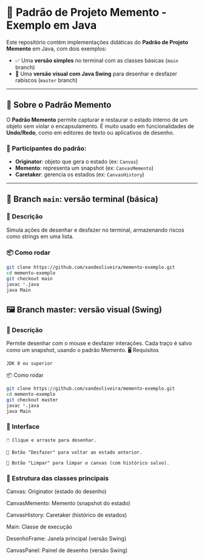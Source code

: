 # 🧠 Padrão de Projeto Memento - Exemplo em Java

Este repositório contém implementações didáticas do **Padrão de Projeto Memento** em Java, com dois exemplos:

- ✅ Uma **versão simples** no terminal com as classes básicas (`main` branch)
- 🎨 Uma **versão visual com Java Swing** para desenhar e desfazer rabiscos (`master` branch)

---

## 🌱 Sobre o Padrão Memento

O **Padrão Memento** permite capturar e restaurar o estado interno de um objeto sem violar o encapsulamento. É muito usado em funcionalidades de **Undo/Redo**, como em editores de texto ou aplicativos de desenho.

### 🧩 Participantes do padrão:
- **Originator**: objeto que gera o estado (ex: `Canvas`)
- **Memento**: representa um snapshot (ex: `CanvasMemento`)
- **Caretaker**: gerencia os estados (ex: `CanvasHistory`)

---

## 🧪 Branch `main`: versão terminal (básica)

### 🔹 Descrição
Simula ações de desenhar e desfazer no terminal, armazenando riscos como strings em uma lista.

### 📦 Como rodar
```bash
git clone https://github.com/xandeoliveira/memento-exemplo.git
cd memento-exemplo
git checkout main
javac *.java
java Main
```

## 🖼️ Branch master: versão visual (Swing)

### 🔹 Descrição

Permite desenhar com o mouse e desfazer interações. Cada traço é salvo como um snapshot, usando o padrão Memento.
🖥️ Requisitos

    JDK 8 ou superior

📦 Como rodar

```bash
git clone https://github.com/xandeoliveira/memento-exemplo.git
cd memento-exemplo
git checkout master
javac *.java
java Main
```

### 📸 Interface

    🖱️ Clique e arraste para desenhar.

    🔁 Botão "Desfazer" para voltar ao estado anterior.

    🧼 Botão "Limpar" para limpar o canvas (com histórico salvo).

### 📁 Estrutura das classes principais

Canvas:	Originator (estado do desenho)

CanvasMemento:	Memento (snapshot do estado)

CanvasHistory:	Caretaker (histórico de estados)

Main:	Classe de execução

DesenhoFrame:	Janela principal (versão Swing)

CanvasPanel:	Painel de desenho (versão Swing)